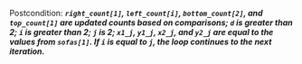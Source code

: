 Postcondition: ***`right_count[1]`, `left_count[i]`, `bottom_count[2]`, and `top_count[1]` are updated counts based on comparisons; `d` is greater than 2; `i` is greater than 2; `j` is 2; `x1_j`, `y1_j`, `x2_j`, and `y2_j` are equal to the values from `sofas[1]`. If `i` is equal to `j`, the loop continues to the next iteration.***